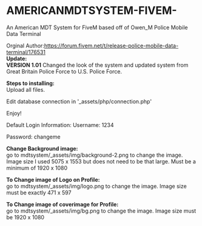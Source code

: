 # AMERICANMDTSYSTEM-FIVEM-
An American MDT System for FiveM based off of Owen_M Police Mobile Data Terminal

Orginal Author:https://forum.fivem.net/t/release-police-mobile-data-terminal/176531 </br>
**Update:** </br>
**VERSION 1.01**
Changed the look of the system and updated system from Great Britain Police Force to U.S. Police Force.

**Steps to installing:**</br>
Upload all files.

Edit database connection in '_assets/php/connection.php'

Enjoy!

Default Login Information:
Username: 1234

Password: changeme

**Change Background image:**</br>
go to mdtsystem/_assets/img/background-2.png to change the image.
Image size I used 5075 x 1553 but does not need to be that large. Must be a minimum of 1920 x 1080

**To Change image of Logo on Profile:**</br>
go to mdtsystem/_assets/img/logo.png to change the image.
Image size must be exactly 471 x 597

**To Change image of coverimage for Profile:**</br>
go to mdtsystem/_assets/img/bg.png to change the image.
Image size must be 1920 x 1080
